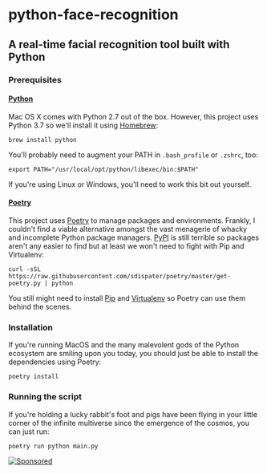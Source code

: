 # python-face-recognition
## A real-time facial recognition tool built with Python

### Prerequisites

#### [Python](https://docs.python-guide.org/starting/install3/osx/)

Mac OS X comes with Python 2.7 out of the box. However, this project uses Python 3.7 so we'll install it using [Homebrew](https://brew.sh/):

```shell
brew install python
```

You'll probably need to augment your PATH in `.bash_profile` or `.zshrc`, too:

```shell
export PATH="/usr/local/opt/python/libexec/bin:$PATH"
```

If you're using Linux or Windows, you'll need to work this bit out yourself.

#### [Poetry](https://poetry.eustace.io/docs/)

This project uses [Poetry](https://poetry.eustace.io/docs/) to manage packages and environments. Frankly, I couldn't find a viable alternative amongst the vast menagerie of whacky and incomplete Python package managers. [PyPI](https://pypi.org/) is still terrible so packages aren't any easier to find but at least we won't need to fight with Pip and Virtualenv:

```shell
curl -sSL https://raw.githubusercontent.com/sdispater/poetry/master/get-poetry.py | python
```

You still might need to install [Pip](https://pypi.org/project/pip/) and [Virtualenv](https://virtualenv.pypa.io/en/latest/) so Poetry can use them behind the scenes.

### Installation

If you're running MacOS and the many malevolent gods of the Python ecosystem are smiling upon you today, you should just be able to install the dependencies using Poetry:

```shell
poetry install
```

### Running the script

If you're holding a lucky rabbit's foot and pigs have been flying in your little corner of the infinite multiverse since the emergence of the cosmos, you can just run:

```shell
poetry run python main.py
```

[![Sponsored](https://img.shields.io/badge/chilicorn-sponsored-brightgreen.svg?logo=data%3Aimage%2Fpng%3Bbase64%2CiVBORw0KGgoAAAANSUhEUgAAAA4AAAAPCAMAAADjyg5GAAABqlBMVEUAAAAzmTM3pEn%2FSTGhVSY4ZD43STdOXk5lSGAyhz41iz8xkz2HUCWFFhTFFRUzZDvbIB00Zzoyfj9zlHY0ZzmMfY0ydT0zjj92l3qjeR3dNSkoZp4ykEAzjT8ylUBlgj0yiT0ymECkwKjWqAyjuqcghpUykD%2BUQCKoQyAHb%2BgylkAyl0EynkEzmkA0mUA3mj86oUg7oUo8n0k%2FS%2Bw%2Fo0xBnE5BpU9Br0ZKo1ZLmFZOjEhesGljuzllqW50tH14aS14qm17mX9%2Bx4GAgUCEx02JySqOvpSXvI%2BYvp2orqmpzeGrQh%2Bsr6yssa2ttK6v0bKxMBy01bm4zLu5yry7yb29x77BzMPCxsLEzMXFxsXGx8fI3PLJ08vKysrKy8rL2s3MzczOH8LR0dHW19bX19fZ2dna2trc3Nzd3d3d3t3f39%2FgtZTg4ODi4uLj4%2BPlGxLl5eXm5ubnRzPn5%2Bfo6Ojp6enqfmzq6urr6%2Bvt7e3t7u3uDwvugwbu7u7v6Obv8fDz8%2FP09PT2igP29vb4%2BPj6y376%2Bu%2F7%2Bfv9%2Ff39%2Fv3%2BkAH%2FAwf%2FtwD%2F9wCyh1KfAAAAKXRSTlMABQ4VGykqLjVCTVNgdXuHj5Kaq62vt77ExNPX2%2Bju8vX6%2Bvr7%2FP7%2B%2FiiUMfUAAADTSURBVAjXBcFRTsIwHAfgX%2FtvOyjdYDUsRkFjTIwkPvjiOTyX9%2FAIJt7BF570BopEdHOOstHS%2BX0s439RGwnfuB5gSFOZAgDqjQOBivtGkCc7j%2B2e8XNzefWSu%2BsZUD1QfoTq0y6mZsUSvIkRoGYnHu6Yc63pDCjiSNE2kYLdCUAWVmK4zsxzO%2BQQFxNs5b479NHXopkbWX9U3PAwWAVSY%2FpZf1udQ7rfUpQ1CzurDPpwo16Ff2cMWjuFHX9qCV0Y0Ok4Jvh63IABUNnktl%2B6sgP%2BARIxSrT%2FMhLlAAAAAElFTkSuQmCC)](http://spiceprogram.org/oss-sponsorship)
